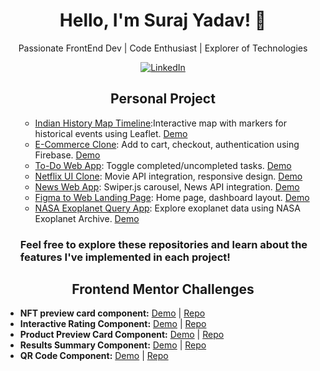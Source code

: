 <h1 align="center">Hello, I'm Suraj Yadav! 👋</h1>
<p align="center">Passionate FrontEnd Dev | Code Enthusiast | Explorer of Technologies</p>

<!-- Badges or Icons -->
<p align="center">
  <a href="www.linkedin.com/in/surajtechsmith"><img
      src="https://img.shields.io/badge/LinkedIn-%230077B5.svg?&style=flat-square&logo=LinkedIn&logoColor=white"
      alt="LinkedIn"></a>
</p>

<!-- Personal Projects -->
<h2 align="center">Personal Project</h2>
<ul>

- [Indian History Map Timeline](https://github.com/SurajTechsmith/Indian-History-Map-Timeline):Interactive map with markers for historical events using Leaflet. [Demo](https://indian-history-map-timeline.vercel.app/)
- [E-Commerce Clone](https://github.com/SurajTechsmith/e-commerce-clone): Add to cart, checkout, authentication using Firebase. [Demo](https://e-commerce-clone-three.vercel.app/)
- [To-Do Web App](https://github.com/SurajTechsmith/simple-to-do-app): Toggle completed/uncompleted tasks. [Demo](https://to-do-list-app-lac.vercel.app/)
- [Netflix UI Clone](https://github.com/SurajTechsmith/Netflix-UI-Clone): Movie API integration, responsive design. [Demo](https://netflix-ui-clone-tau.vercel.app/)
- [News Web App](https://github.com/SurajTechsmith/React-News-App): Swiper.js carousel, News API integration. [Demo](https://react-news-app-flame.vercel.app/)
- [Figma to Web Landing Page](https://github.com/SurajTechsmith/Figma-to-Web-landing-page): Home page, dashboard layout. [Demo](https://figma-website-seven.vercel.app/)
- [NASA Exoplanet Query App](https://github.com/SurajTechsmith/Nasa-Exo-Planet-Archive): Explore exoplanet data using NASA Exoplanet Archive. [Demo](https://nasa-exo-planet-archive.vercel.app/)

### Feel free to explore these repositories and learn about the features I've implemented in each project!
</ul>

<!-- Frontend Challenges -->
<h2 align="center">Frontend Mentor Challenges</h2>
<ul>
  <li>
    <strong>NFT preview card component:</strong>
    <a href="https://nft-preview-card-component-one-eta.vercel.app/">Demo</a> |
    <a href="https://github.com/SurajTechsmith/NFT-preview-card-component">Repo</a>
  </li>
  <li>
    <strong>Interactive Rating Component:</strong>
    <a href="https://interactive-rating-component-one-kohl.vercel.app/">Demo</a> |
    <a href="https://github.com/SurajTechsmith/Interactive-rating-component">Repo</a>
  </li>
  <li>
    <strong>Product Preview Card Component:</strong>
    <a href="https://product-preview-card-component-kappa-one.vercel.app/">Demo</a> |
    <a href="https://github.com/SurajTechsmith/product-preview-card-component">Repo</a>
  </li>
  <li>
    <strong>Results Summary Component:</strong>
    <a href="https://results-summary-component-flax-six.vercel.app/">Demo</a> |
    <a href="https://github.com/SurajTechsmith/Results-summary-component">Repo</a>
  </li>
  <li>
    <strong>QR Code Component:</strong>
    <a href="https://qr-code-component-seven-phi.vercel.app/">Demo</a> |
    <a href="https://github.com/SurajTechsmith/qr-code-component">Repo</a>
  </li>
</ul>

